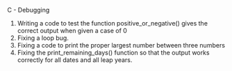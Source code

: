 C - Debugging
1. Writing a code to test the function positive_or_negative() gives the correct output when given a case of 0
2. Fixing a loop bug.
3. Fixing a code to print the proper largest number between three numbers
4. Fixing the print_remaining_days() function so that the output works correctly for all dates and all leap years.
